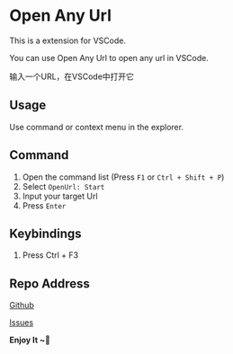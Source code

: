 # Open Any Url

This is a extension for VSCode.

You can use Open Any Url to open any url in VSCode.

输入一个URL，在VSCode中打开它

## Usage

Use command or context menu in the explorer.

## Command

1. Open the command list (Press `F1` or `Ctrl + Shift + P`)
2. Select `OpenUrl: Start`
3. Input your target Url
4. Press `Enter`

## Keybindings

1. Press Ctrl + F3

## Repo Address
[Github](https://github.com/snowords/open-any-url.git)

[Issues](https://github.com/snowords/open-any-url/issues)

**Enjoy It ~:tada:**
